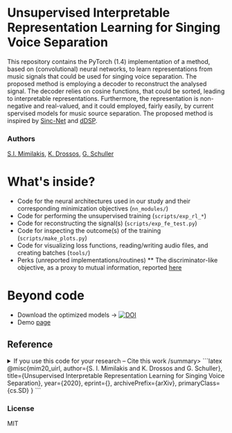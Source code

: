 # Unsupervised Interpretable Representation Learning for Singing Voice Separation

This repository contains the PyTorch (1.4) implementation of a method, based on (convolutional) neural networks, to learn representations from music signals that could be used for singing voice separation. The proposed method is employing a decoder to reconstruct the analysed signal. The decoder relies on cosine functions, that could be sorted, leading to interpretable representations. Furthermore, the representation is non-negative and real-valued, and it could employed, fairly easily, by current spervised models for music source separation. The proposed method is inspired by [Sinc-Net](https://github.com/mravanelli/SincNet/) and [dDSP](https://github.com/magenta/ddsp).

### Authors

[S.I. Mimilakis](https://github.com/Js-Mim), [K. Drossos](https://www.tuni.fi/en/konstantinos-drossos), [G. Schuller](https://www.tu-ilmenau.de/mt-ams/personen/schuller-gerald/)

# What's inside?

* Code for the neural architectures used in our study and their corresponding minimization objectives (`nn_modules/`)
* Code for performing the unsupervised training (`scripts/exp_rl_*`)
* Code for reconstructing the signal(s) (`scripts/exp_fe_test.py`)
* Code for inspecting the outcome(s) of the training (`scripts/make_plots.py`)
* Code for visualizing loss functions, reading/writing audio files, and creating batches (`tools/`)
* Perks (unreported implementations/routines)
** The discriminator-like objective, as a proxy to mutual information, reported [here](https://arxiv.org/pdf/1812.00271.pdf)

# Beyond code

* Download the optimized models &rarr; [![DOI](https://zenodo.org/badge/DOI/10.5281/zenodo.3695332.svg)](https://doi.org/10.5281/zenodo.3695332)
* Demo [page](tba)

## Reference


<details><summary>If you use this code for your research – Cite this work /summary>
```latex
@misc{mim20_uirl,  
  author={S. I. Mimilakis and K. Drossos and G. Schuller},  
  title={Unsupervised Interpretable Representation Learning for Singing Voice Separation},  
  year={2020},
  eprint={},
  archivePrefix={arXiv},
  primaryClass={cs.SD}
}
```
  
### License

MIT

